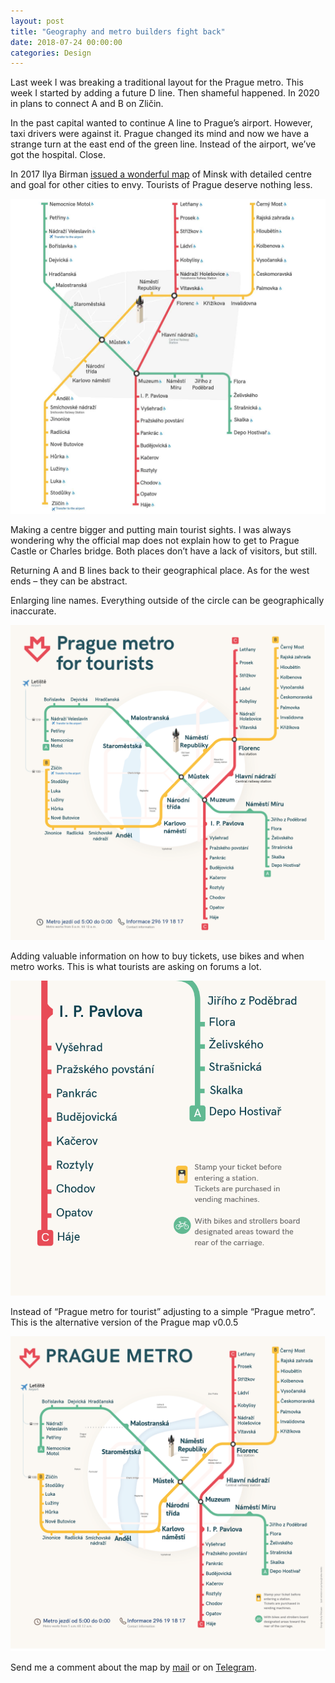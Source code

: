 ```yaml
---
layout: post
title: "Geography and metro builders fight back"
date: 2018-07-24 00:00:00
categories: Design
---
```


Last week I was breaking a traditional layout for the Prague metro. This week I started by adding a future D line. Then shameful happened. In 2020 in plans to connect A and B on Zličin. 

In the past capital wanted to continue A line to Prague’s airport. However, taxi drivers were against it. Prague changed its mind and now we have a strange turn at the east end of the green line. Instead of the airport, we’ve got the hospital. Close.

In 2017 Ilya Birman [issued a wonderful map](https://ilyabirman.ru/projects/minsk-metro/) of Minsk with detailed centre and goal for other cities to envy. Tourists of Prague deserve nothing less.  

<span class="p800">![map](/blog_img/metro/metro-v4.jpg)</span> 

Making a centre bigger and putting main tourist sights. I was always wondering why the official map does not explain how to get to Prague Castle or Charles bridge. Both places don’t have a lack of visitors, but still. 

Returning A and B lines back to their geographical place. As for the west ends – they can be abstract.

Enlarging line names. Everything outside of the circle can be geographically inaccurate. 

<span class="p800">![map](/blog_img/metro/prg-for-tourists-4.png)</span> 

Adding valuable information on how to buy tickets, use bikes and when metro works. This is what tourists are asking on forums a lot.

<span class="p400">![map](/blog_img/metro/small-info-5.png)</span> 

Instead of “Prague metro for tourist” adjusting to a simple “Prague metro”. This is the alternative version of the Prague map v0.0.5

<span class="p800">![map](/blog_img/metro/prg-metro-v5.png)</span> 

Send me a comment about the map by <a href="mailto:yuriysteam@icloud.com" target="_top">mail</a> or on <a href="https://t.me/yuriysteam">Telegram</a>.